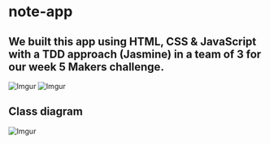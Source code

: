 # note-app
## We built this app using HTML, CSS & JavaScript with a TDD approach (Jasmine) in a team of 3 for our week 5 Makers challenge.

![Imgur](https://i.imgur.com/CfPqmjT.png)
![Imgur](https://i.imgur.com/TqrC7Rk.png)
## Class diagram
![Imgur](https://i.imgur.com/szFrQd8.png)
